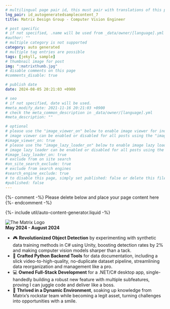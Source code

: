 ```yaml
---
# multilingual page pair id, this must pair with translations of this page. (This name must be unique)
lng_pair: id_autogeneratedsamplecontent_7
title: Matrix Design Group - Computer Vision Engineer

# post specific
# if not specified, .name will be used from _data/owner/[language].yml
#author: ""
# multiple category is not supported
category: auto generated
# multiple tag entries are possible
tags: [jekyll, sample]
# thumbnail image for post
img: ":matrixthumb.jpg"
# disable comments on this page
#comments_disable: true

# publish date
date: 2024-08-05 20:21:03 +0900

# seo
# if not specified, date will be used.
#meta_modify_date: 2021-11-16 20:21:03 +0900
# check the meta_common_description in _data/owner/[language].yml
#meta_description: ""

# optional
# please use the "image_viewer_on" below to enable image viewer for individual pages or posts (_posts/ or [language]/_posts folders).
# image viewer can be enabled or disabled for all posts using the "image_viewer_posts: true" setting in _data/conf/main.yml.
#image_viewer_on: true
# please use the "image_lazy_loader_on" below to enable image lazy loader for individual pages or posts (_posts/ or [language]/_posts folders).
# image lazy loader can be enabled or disabled for all posts using the "image_lazy_loader_posts: true" setting in _data/conf/main.yml.
#image_lazy_loader_on: true
# exclude from on site search
#on_site_search_exclude: true
# exclude from search engines
#search_engine_exclude: true
# to disable this page, simply set published: false or delete this file
#published: false
---
```


{%- comment -%} Please delete below and place your page content here {%- endcomment -%}

{%- include util/auto-content-generator.liquid -%}

<!-- outline-start -->

![The Matrix Logo](:matrixthumb.jpg)\
**May 2024 - August 2024**

- 🎮 **Revolutionized Object Detection** by experimenting with synthetic data training methods in C# using Unity, boosting detection rates by 2% and making computer vision models sharper than a tack.  
- 🐍 **Crafted Python Backend Tools** for data documentation, including a slick video-to-high-quality, no-duplicate dataset pipeline, streamlining data reorganization and management like a pro.  
- 💻 **Owned Full-Stack Development** for a .NET/C# desktop app, single-handedly building a robust new feature with multiple subfeatures, proving I can juggle code and deliver like a boss.  
- 🌟 **Thrived in a Dynamic Environment**, soaking up knowledge from Matrix’s rockstar team while becoming a legit asset, turning challenges into opportunities with a smile.



<!-- outline-end -->

